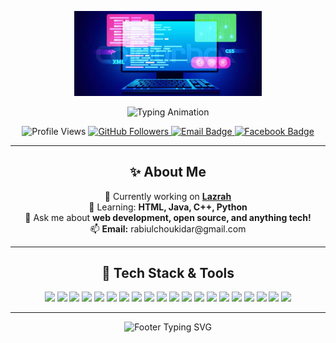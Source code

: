<!-- Profile Banner or Logo -->
<p align="center">
  <img src="https://github.com/rabiulchoukidar/rabiul-choukidar/blob/main/Test.png" alt="Rabiul Choukidar Logo" width="300" />
</p>

<!-- Animated Typing Intro -->
<p align="center">
  <img src="https://readme-typing-svg.demolab.com?font=Fira+Code&weight=700&size=28&duration=3500&pause=500&color=FF1493&center=true&vCenter=true&width=600&lines=Hi+%F0%9F%91%8B%2C+I'm+RABIUL+CHOUKIDAR;Programmer+%7C+App+Developer+%7C+Web+Developer;Co-founder+at+Lazrah;Welcome+to+my+colorful+hub!+%F0%9F%92%A8" alt="Typing Animation" />
</p>

<!-- Profile Views and Socials -->
<p align="center">
  <img src="https://komarev.com/ghpvc/?username=rabiul-choukidar&color=ff69b4&label=PROFILE+VIEWS&style=flat-square" alt="Profile Views" />
  <a href="https://github.com/rabiul-choukidar">
    <img src="https://img.shields.io/github/followers/rabiul-choukidar?label=Follow&style=flat-square&color=1da1f2&logo=github" alt="GitHub Followers" />
  </a>
  <a href="mailto:rabiulchoukidar@gmail.com">
    <img src="https://img.shields.io/badge/Email-rabiulchoukidar@gmail.com-red?style=flat-square&logo=gmail&logoColor=white" alt="Email Badge"/>
  </a>
  <a href="https://www.facebook.com/rabiulchoukider" target="_blank">
    <img src="https://img.shields.io/badge/Facebook-1877F2?style=flat-square&logo=facebook&logoColor=white" alt="Facebook Badge"/>
  </a>
</p>

---

<!-- About Section -->
<h2 align="center">✨ About Me</h2>
<p align="center">
  🔭 Currently working on <a href="https://lazrah.com/" target="_blank"><b>Lazrah</b></a> <br>
  🌱 Learning: <b>HTML, Java, C++, Python</b> <br>
  💬 Ask me about <b>web development, open source, and anything tech!</b> <br>
  📫 <b>Email:</b> rabiulchoukidar@gmail.com
</p>

---

<!-- Colorful Skills Section -->
<h2 align="center">🚀 Tech Stack & Tools</h2>
<p align="center">
  <img src="https://img.shields.io/badge/Javascript-F0DB4F?style=for-the-badge&logo=javascript&logoColor=black"/>
  <img src="https://img.shields.io/badge/Typescript-007acc?style=for-the-badge&logo=typescript&logoColor=white"/>
  <img src="https://img.shields.io/badge/React-61DBFB?style=for-the-badge&logo=react&logoColor=black"/>
  <img src="https://img.shields.io/badge/React_Native-20232A?style=for-the-badge&logo=react&logoColor=61DAFB"/>
  <img src="https://img.shields.io/badge/Next.js-000000?style=for-the-badge&logo=nextdotjs&logoColor=white"/>
  <img src="https://img.shields.io/badge/Node.js-3C873A?style=for-the-badge&logo=node.js&logoColor=white"/>
  <img src="https://img.shields.io/badge/Express.js-000000?style=for-the-badge&logo=express&logoColor=white"/>
  <img src="https://img.shields.io/badge/MongoDB-4EA94B?style=for-the-badge&logo=mongodb&logoColor=white"/>
  <img src="https://img.shields.io/badge/HTML5-E34F26?style=for-the-badge&logo=html5&logoColor=white"/>
  <img src="https://img.shields.io/badge/CSS3-1572B6?style=for-the-badge&logo=css3&logoColor=white"/>
  <img src="https://img.shields.io/badge/Sass-CC6699?style=for-the-badge&logo=sass&logoColor=white"/>
  <img src="https://img.shields.io/badge/AntDesign-0170FE?style=for-the-badge&logo=antdesign&logoColor=white"/>
  <img src="https://img.shields.io/badge/Tailwind_CSS-06B6D4?style=for-the-badge&logo=tailwindcss&logoColor=white"/>
  <img src="https://img.shields.io/badge/Bootstrap-563D7C?style=for-the-badge&logo=bootstrap&logoColor=white"/>
  <img src="https://img.shields.io/badge/Strapi-2E7EEA?style=for-the-badge&logo=strapi&logoColor=white"/>
  <img src="https://img.shields.io/badge/Markdown-000000?style=for-the-badge&logo=markdown&logoColor=white"/>
  <img src="https://img.shields.io/badge/Redux-593D88?style=for-the-badge&logo=redux&logoColor=white"/>
  <img src="https://img.shields.io/badge/React_Query-FF4154?style=for-the-badge&logo=reactquery&logoColor=white"/>
  <img src="https://img.shields.io/badge/VSCode-0078d7?style=for-the-badge&logo=visualstudiocode&logoColor=white"/>
  <img src="https://img.shields.io/badge/Git-F05032?style=for-the-badge&logo=git&logoColor=white"/>
</p>

---

<!-- Footer with animated thanks -->
<p align="center">
  <img src="https://readme-typing-svg.demolab.com?font=Fira+Code&duration=2000&pause=500&color=F76F03&center=true&vCenter=true&width=380&lines=Thank+you+for+visiting!;Have+a+colorful+day!+%F0%9F%92%A8" alt="Footer Typing SVG" />
</p>
